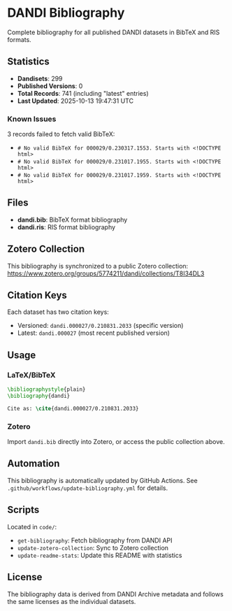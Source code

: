 # DANDI Bibliography

Complete bibliography for all published DANDI datasets in BibTeX and RIS formats.

## Statistics

- **Dandisets**: 299
- **Published Versions**: 0
- **Total Records**: 741 (including "latest" entries)
- **Last Updated**: 2025-10-13 19:47:31 UTC

### Known Issues

3 records failed to fetch valid BibTeX:

- `# No valid BibTeX for 000029/0.230317.1553. Starts with <!DOCTYPE html>`
- `# No valid BibTeX for 000029/0.231017.1955. Starts with <!DOCTYPE html>`
- `# No valid BibTeX for 000029/0.231017.1959. Starts with <!DOCTYPE html>`



## Files

- **dandi.bib**: BibTeX format bibliography
- **dandi.ris**: RIS format bibliography

## Zotero Collection

This bibliography is synchronized to a public Zotero collection:
https://www.zotero.org/groups/5774211/dandi/collections/T8I34DL3

## Citation Keys

Each dataset has two citation keys:
- Versioned: `dandi.000027/0.210831.2033` (specific version)
- Latest: `dandi.000027` (most recent published version)

## Usage

### LaTeX/BibTeX

```latex
\bibliographystyle{plain}
\bibliography{dandi}

Cite as: \cite{dandi.000027/0.210831.2033}
```

### Zotero

Import `dandi.bib` directly into Zotero, or access the public collection above.

## Automation

This bibliography is automatically updated by GitHub Actions.
See `.github/workflows/update-bibliography.yml` for details.

## Scripts

Located in `code/`:
- `get-bibliography`: Fetch bibliography from DANDI API
- `update-zotero-collection`: Sync to Zotero collection
- `update-readme-stats`: Update this README with statistics

## License

The bibliography data is derived from DANDI Archive metadata and follows the same licenses as the individual datasets.
